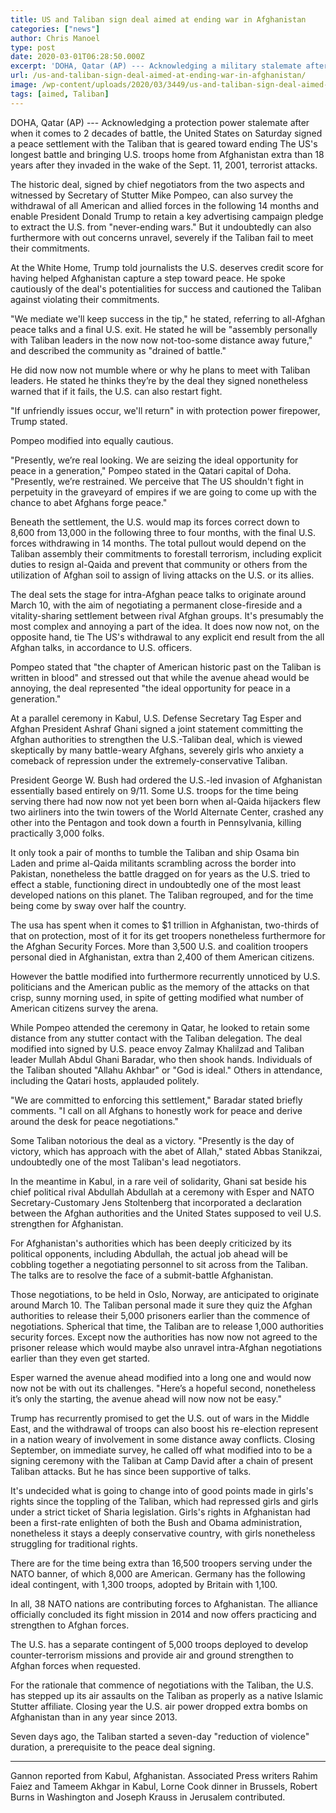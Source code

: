```yaml
---
title: US and Taliban sign deal aimed at ending war in Afghanistan
categories: ["news"]
author: Chris Manoel
type: post
date: 2020-03-01T06:28:50.000Z
excerpt: 'DOHA, Qatar (AP) --- Acknowledging a military stalemate after nearly two decades of conflict, the United States on Saturday signed a peace agreement with the Taliban that is aimed at ending America''s longest war and bringing U.S. troops home from Afghanistan more than 18 years after they invaded in the wake of the Sept. 11,&hellip;'
url: /us-and-taliban-sign-deal-aimed-at-ending-war-in-afghanistan/
image: /wp-content/uploads/2020/03/3449/us-and-taliban-sign-deal-aimed-at-ending-war-in-afghanistan.jpeg
tags: [aimed, Taliban]
---
```


DOHA, Qatar (AP) --- Acknowledging a protection power stalemate after when it comes to 2 decades of battle, the United States on Saturday signed a peace settlement with the Taliban that is geared toward ending The US's longest battle and bringing U.S. troops home from Afghanistan extra than 18 years after they invaded in the wake of the Sept. 11, 2001, terrorist attacks.

The historic deal, signed by chief negotiators from the two aspects and witnessed by Secretary of Stutter Mike Pompeo, can also survey the withdrawal of all American and allied forces in the following 14 months and enable President Donald Trump to retain a key advertising campaign pledge to extract the U.S. from "never-ending wars." But it undoubtedly can also furthermore with out concerns unravel, severely if the Taliban fail to meet their commitments.

At the White Home, Trump told journalists the U.S. deserves credit score for having helped Afghanistan capture a step toward peace. He spoke cautiously of the deal's potentialities for success and cautioned the Taliban against violating their commitments.

"We mediate we'll keep success in the tip," he stated, referring to all-Afghan peace talks and a final U.S. exit. He stated he will be "assembly personally with Taliban leaders in the now now not-too-some distance away future," and described the community as "drained of battle."

He did now now not mumble where or why he plans to meet with Taliban leaders. He stated he thinks they’re by the deal they signed nonetheless warned that if it fails, the U.S. can also restart fight.

"If unfriendly issues occur, we'll return" in with protection power firepower, Trump stated.

Pompeo modified into equally cautious.

"Presently, we’re real looking. We are seizing the ideal opportunity for peace in a generation," Pompeo stated in the Qatari capital of Doha. "Presently, we’re restrained. We perceive that The US shouldn't fight in perpetuity in the graveyard of empires if we are going to come up with the chance to abet Afghans forge peace."

Beneath the settlement, the U.S. would map its forces correct down to 8,600 from 13,000 in the following three to four months, with the final U.S. forces withdrawing in 14 months. The total pullout would depend on the Taliban assembly their commitments to forestall terrorism, including explicit duties to resign al-Qaida and prevent that community or others from the utilization of Afghan soil to assign of living attacks on the U.S. or its allies.

The deal sets the stage for intra-Afghan peace talks to originate around March 10, with the aim of negotiating a permanent close-fireside and a vitality-sharing settlement between rival Afghan groups. It's presumably the most complex and annoying a part of the idea. It does now now not, on the opposite hand, tie The US's withdrawal to any explicit end result from the all Afghan talks, in accordance to U.S. officers.

Pompeo stated that "the chapter of American historic past on the Taliban is written in blood" and stressed out that while the avenue ahead would be annoying, the deal represented "the ideal opportunity for peace in a generation."

At a parallel ceremony in Kabul, U.S. Defense Secretary Tag Esper and Afghan President Ashraf Ghani signed a joint statement committing the Afghan authorities to strengthen the U.S.-Taliban deal, which is viewed skeptically by many battle-weary Afghans, severely girls who anxiety a comeback of repression under the extremely-conservative Taliban.

President George W. Bush had ordered the U.S.-led invasion of Afghanistan essentially based entirely on 9/11. Some U.S. troops for the time being serving there had now now not yet been born when al-Qaida hijackers flew two airliners into the twin towers of the World Alternate Center, crashed any other into the Pentagon and took down a fourth in Pennsylvania, killing practically 3,000 folks.

It only took a pair of months to tumble the Taliban and ship Osama bin Laden and prime al-Qaida militants scrambling across the border into Pakistan, nonetheless the battle dragged on for years as the U.S. tried to effect a stable, functioning direct in undoubtedly one of the most least developed nations on this planet. The Taliban regrouped, and for the time being come by sway over half the country.

The usa has spent when it comes to $1 trillion in Afghanistan, two-thirds of that on protection, most of it for its get troopers nonetheless furthermore for the Afghan Security Forces. More than 3,500 U.S. and coalition troopers personal died in Afghanistan, extra than 2,400 of them American citizens.

However the battle modified into furthermore recurrently unnoticed by U.S. politicians and the American public as the memory of the attacks on that crisp, sunny morning used, in spite of getting modified what number of American citizens survey the arena.

While Pompeo attended the ceremony in Qatar, he looked to retain some distance from any stutter contact with the Taliban delegation. The deal modified into signed by U.S. peace envoy Zalmay Khalilzad and Taliban leader Mullah Abdul Ghani Baradar, who then shook hands. Individuals of the Taliban shouted "Allahu Akhbar" or "God is ideal." Others in attendance, including the Qatari hosts, applauded politely.

"We are committed to enforcing this settlement," Baradar stated briefly comments. "I call on all Afghans to honestly work for peace and derive around the desk for peace negotiations."

Some Taliban notorious the deal as a victory. "Presently is the day of victory, which has approach with the abet of Allah," stated Abbas Stanikzai, undoubtedly one of the most Taliban's lead negotiators.

In the meantime in Kabul, in a rare veil of solidarity, Ghani sat beside his chief political rival Abdullah Abdullah at a ceremony with Esper and NATO Secretary-Customary Jens Stoltenberg that incorporated a declaration between the Afghan authorities and the United States supposed to veil U.S. strengthen for Afghanistan.

For Afghanistan's authorities which has been deeply criticized by its political opponents, including Abdullah, the actual job ahead will be cobbling together a negotiating personnel to sit across from the Taliban. The talks are to resolve the face of a submit-battle Afghanistan.

Those negotiations, to be held in Oslo, Norway, are anticipated to originate around March 10. The Taliban personal made it sure they quiz the Afghan authorities to release their 5,000 prisoners earlier than the commence of negotiations. Spherical that time, the Taliban are to release 1,000 authorities security forces. Except now the authorities has now now not agreed to the prisoner release which would maybe also unravel intra-Afghan negotiations earlier than they even get started.

Esper warned the avenue ahead modified into a long one and would now now not be with out its challenges. "Here’s a hopeful second, nonetheless it’s only the starting, the avenue ahead will now now not be easy."

Trump has recurrently promised to get the U.S. out of wars in the Middle East, and the withdrawal of troops can also boost his re-election represent in a nation weary of involvement in some distance away conflicts. Closing September, on immediate survey, he called off what modified into to be a signing ceremony with the Taliban at Camp David after a chain of present Taliban attacks. But he has since been supportive of talks.

It's undecided what is going to change into of good points made in girls's rights since the toppling of the Taliban, which had repressed girls and girls under a strict ticket of Sharia legislation. Girls's rights in Afghanistan had been a first-rate enlighten of both the Bush and Obama administration, nonetheless it stays a deeply conservative country, with girls nonetheless struggling for traditional rights.

There are for the time being extra than 16,500 troopers serving under the NATO banner, of which 8,000 are American. Germany has the following ideal contingent, with 1,300 troops, adopted by Britain with 1,100.

In all, 38 NATO nations are contributing forces to Afghanistan. The alliance officially concluded its fight mission in 2014 and now offers practicing and strengthen to Afghan forces.

The U.S. has a separate contingent of 5,000 troops deployed to develop counter-terrorism missions and provide air and ground strengthen to Afghan forces when requested.

For the rationale that commence of negotiations with the Taliban, the U.S. has stepped up its air assaults on the Taliban as properly as a native Islamic Stutter affiliate. Closing year the U.S. air power dropped extra bombs on Afghanistan than in any year since 2013.

Seven days ago, the Taliban started a seven-day "reduction of violence" duration, a prerequisite to the peace deal signing.

* * *

Gannon reported from Kabul, Afghanistan. Associated Press writers Rahim Faiez and Tameem Akhgar in Kabul, Lorne Cook dinner in Brussels, Robert Burns in Washington and Joseph Krauss in Jerusalem contributed.
